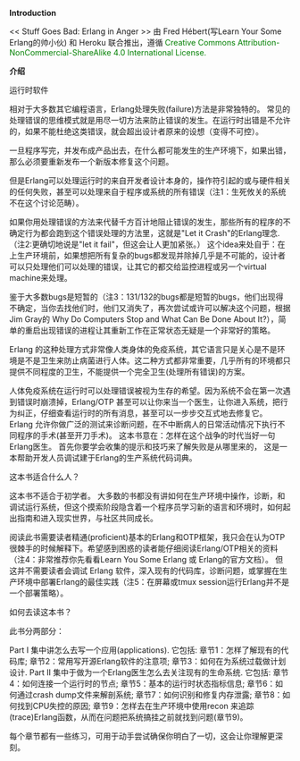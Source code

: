 
**Introduction**

<< Stuff Goes Bad: Erlang in Anger >> 由 Fred Hébert(写Learn Your Some Erlang的帅小伙) 和 Heroku 联合推出，遵循 <font color="green"> Creative
Commons Attribution-NonCommercial-ShareAlike 4.0 International License.</font>

**介绍**

运行时软件

相对于大多数其它编程语言，Erlang处理失败(failure)方法是非常独特的。 常见的处理错误的思维模式就是用尽一切方法来防止错误的发生。在运行时出错是不允许的，如果不能杜绝这类错误，就会超出设计者原来的设想（变得不可控）。

一旦程序写完，并发布成产品出去，在什么都可能发生的生产环境下，如果出错，那么必须要重新发布一个新版本修复这个问题。

但是Erlang可以处理运行时的来自开发者设计本身的，操作符引起的或与硬件相关的任何失败，甚至可以处理来自于程序或系统的所有错误（注1：生死攸关的系统不在这个讨论范畴）。

如果你用处理错误的方法来代替千方百计地阻止错误的发生，那些所有的程序的不确定行为都会跑到这个错误处理的方法里，这就是"Let it Crash"的Erlang理念.（注2:更确切地说是"let it fail"，但这会让人更加紧张。）
这个idea来处自于：在上生产环境前，如果想把所有复杂的bugs都发现并除掉几乎是不可能的，设计者可以只处理他们可以处理的错误，让其它的都交给监控进程或另一个virtual machine来处理。

鉴于大多数bugs是短暂的（注3：131/132的bugs都是短暂的bugs，他们出现得不确定，当你去找他们时，他们又消失了，再次尝试或许可以解决这个问题，根据Jim Gray的 Why Do Computers Stop and What Can Be Done About It?），简单的重启出现错误的进程让其重新工作在正常状态无疑是一个非常好的策略。

Erlang 的这种处理方式非常像人类身体的免疫系统，其它语言只是关心是不是环境是不是卫生来防止病菌进行人体。这二种方式都非常重要，几乎所有的环境都只提供不同程度的卫生，不能提供一个完全卫生(处理所有错误)的方案。


人体免疫系统在运行时可以处理错误被视为生存的希望。因为系统不会在第一次遇到错误时崩溃掉，Erlang/OTP 甚至可以让你来当一个医生，让你进入系统，把行为纠正，仔细查看运行时的所有消息，甚至可以一步步交互式地去修复它。
Erlang 允许你做广泛的测试来诊断问题，在不中断病人的日常活动情况下执行不同程序的手术(甚至开刀手术)。
这本书意在：怎样在这个战争的时代当好一句Erlang医生。 首先你要学会收集的提示和技巧来了解失败是从哪里来的， 这是一本帮助开发人员调试建于Erlang的生产系统代码词典。

这本书适合什么人？

这本书不适合于初学者。
大多数的书都没有讲如何在生产环境中操作，诊断，和调试运行系统，但这个摸索阶段隐含着一个程序员学习新的语言和环境时，如何起出指南和进入现实世界，与社区共同成长。

阅读此书需要读者精通(proficient)基本的Erlang和OTP框架，我只会在认为OTP很棘手的时候解释下。希望感到困惑的读者能仔细阅读Erlang/OTP相关的资料（注4：非常推荐你先看看Learn You Some Erlang 或 Erlang的官方文档）。
但这并不需要读者会调试 Erlang 软件，深入现有的代码库，诊断问题，或掌握在生产环境中部署Erlang的最佳实践（注5：在屏幕或tmux session运行Erlang并不是一个部署策略）。

如何去读这本书？

此书分两部分：

Part I 集中讲怎么去写一个应用(applications).
它包括:
     章节1：怎样了解现有的代码库;
     章节2：常用写开源Erlang软件的注意项;
     章节3：如何在为系统过载做计划设计.
Part II 集中于做为一个Erlang医生怎么去关注现有的生命系统.
它包括:
     章节4：如何连接一个运行时的节点;
     章节5：基本的运行时状态指标信息;
     章节6：如何通过crash dump文件来解剖系统;
     章节7：如何识别和修复内存泄露;
     章节8：如何找到CPU失控的原因;
     章节9：怎样去在生产环境中使用recon 来追踪(trace)Erlang函数，从而在问题把系统搞挂之前就找到问题(章节9)。

每个章节都有一些练习，可用于动手尝试确保你明白了一切，这会让你理解更深刻。

